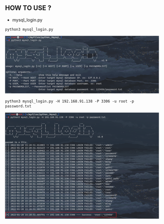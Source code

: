 ## HOW TO USE ?

- mysql_login.py

```shell
python3 mysql_login.py
```

![](./img/mysql_login2.png)

```shell
python3 mysql_login.py -H 192.168.91.138 -P 3306 -u root -p password.txt
```

![](./img/mysql_login.png)

